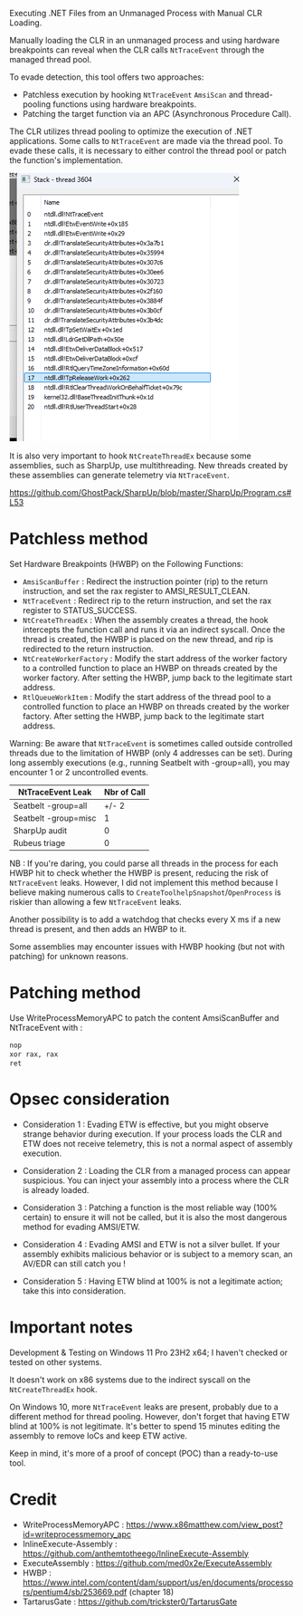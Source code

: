 
Executing .NET Files from an Unmanaged Process with Manual CLR Loading.

Manually loading the CLR in an unmanaged process and using hardware breakpoints can reveal when the CLR calls ```NtTraceEvent``` through the managed thread pool.

To evade detection, this tool offers two approaches:

- Patchless execution by hooking ```NtTraceEvent``` ```AmsiScan``` and thread-pooling functions using hardware breakpoints.
- Patching the target function via an APC (Asynchronous Procedure Call).

The CLR utilizes thread pooling to optimize the execution of .NET applications. Some calls to ```NtTraceEvent``` are made via the thread pool. 
To evade these calls, it is necessary to either control the thread pool or patch the function's implementation.

![image info](./img/img1.png)

It is also very important to hook ```NtCreateThreadEx``` because some assemblies, such as SharpUp, use multithreading. New threads created by these assemblies can generate telemetry via ```NtTraceEvent```.

https://github.com/GhostPack/SharpUp/blob/master/SharpUp/Program.cs#L53

# Patchless method

Set Hardware Breakpoints (HWBP) on the Following Functions:

- ```AmsiScanBuffer``` : Redirect the instruction pointer (rip) to the return instruction, and set the rax register to AMSI_RESULT_CLEAN.
- ```NtTraceEvent``` : Redirect rip to the return instruction, and set the rax register to STATUS_SUCCESS.
- ```NtCreateThreadEx``` : When the assembly creates a thread, the hook intercepts the function call and runs it via an indirect syscall. Once the thread is created, the HWBP is placed on the new thread, and rip is redirected to the return instruction.
- ```NtCreateWorkerFactory``` : Modify the start address of the worker factory to a controlled function to place an HWBP on threads created by the worker factory. After setting the HWBP, jump back to the legitimate start address.
- ```RtlQueueWorkItem``` : Modify the start address of the thread pool to a controlled function to place an HWBP on threads created by the worker factory. After setting the HWBP, jump back to the legitimate start address.

Warning: 
Be aware that ```NtTraceEvent``` is sometimes called outside controlled threads due to the limitation of HWBP (only 4 addresses can be set). During long assembly executions (e.g., running Seatbelt with -group=all), you may encounter 1 or 2 uncontrolled events.

| NtTraceEvent Leak            | Nbr of Call |
|------------------------------|-------------|
| Seatbelt -group=all          | +/- 2       |
| Seatbelt -group=misc         | 1           |
| SharpUp audit                | 0           |
| Rubeus triage                | 0           |

NB : If you're daring, you could parse all threads in the process for each HWBP hit to check whether the HWBP is present, reducing the risk of ```NtTraceEvent``` leaks. However, I did not implement this method because I believe making numerous calls to ```CreateToolhelpSnapshot```/```OpenProcess``` is riskier than allowing a few ```NtTraceEvent``` leaks.

Another possibility is to add a watchdog that checks every X ms if a new thread is present, and then adds an HWBP to it.

Some assemblies may encounter issues with HWBP hooking (but not with patching) for unknown reasons.

# Patching method

Use WriteProcessMemoryAPC to patch the content AmsiScanBuffer and NtTraceEvent with : 

```
nop
xor rax, rax
ret
```

# Opsec consideration

- Consideration 1 :
Evading ETW is effective, but you might observe strange behavior during execution. If your process loads the CLR and ETW does not receive telemetry, this is not a normal aspect of assembly execution.

- Consideration 2 :
Loading the CLR from a managed process can appear suspicious. You can inject your assembly into a process where the CLR is already loaded.

- Consideration 3 :
Patching a function is the most reliable way (100% certain) to ensure it will not be called, but it is also the most dangerous method for evading AMSI/ETW.

- Consideration 4 :
Evading AMSI and ETW is not a silver bullet. If your assembly exhibits malicious behavior or is subject to a memory scan, an AV/EDR can still catch you !

- Consideration 5 :
Having ETW blind at 100% is not a legitimate action; take this into consideration.


# Important notes

Development & Testing on Windows 11 Pro 23H2 x64; I haven't checked or tested on other systems.

It doesn't work on x86 systems due to the indirect syscall on the ```NtCreateThreadEx``` hook.

On Windows 10, more ```NtTraceEvent``` leaks are present, probably due to a different method for thread pooling. However, don't forget that having ETW blind at 100% is not legitimate. It's better to spend 15 minutes editing the assembly to remove IoCs and keep ETW active.

Keep in mind, it's more of a proof of concept (POC) than a ready-to-use tool.

# Credit

- WriteProcessMemoryAPC : https://www.x86matthew.com/view_post?id=writeprocessmemory_apc
- InlineExecute-Assembly : https://github.com/anthemtotheego/InlineExecute-Assembly
- ExecuteAssembly : https://github.com/med0x2e/ExecuteAssembly
- HWBP : https://www.intel.com/content/dam/support/us/en/documents/processors/pentium4/sb/253669.pdf (chapter 18)
- TartarusGate : https://github.com/trickster0/TartarusGate

